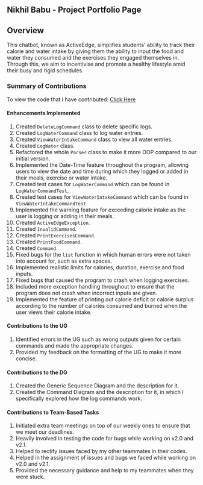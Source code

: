 ## Nikhil Babu  - Project Portfolio Page

## Overview
This chatbot, known as ActiveEdge, simplifies students' ability to track their calorie and water intake by giving them 
the ability to input the food and water they consumed and the exercises they engaged themselves in. Through this, we aim
to incentivise and promote a healthy lifestyle amid their busy and rigid schedules. 

### Summary of Contributions
To view the code that I have contributed: [Click Here](https://shorturl.at/owEU5)

#### Enhancements Implemented
1. Created `DeleteLogCommand` class to delete specific logs.   
2. Created `LogWaterCommand` class to log water entries.   
3. Created `ViewWaterIntakeCommand` class to view all water entries.
4. Created `LogWater` class.
5. Refactored the whole `Parser` class to make it more OOP compared to our initial version.
6. Implemented the Date-Time feature throughout the program, allowing users to view the date and time during which they
logged or added in their meals, exercise or water intake.
7. Created test cases for `LogWaterCommand` which can be found in `LogWaterCommandTest`.
8. Created test cases for `ViewWaterIntakeCommand` which can be found in `ViewWaterIntakeCommandTest`
9. Implemented the warning feature for exceeding calorie intake as the user is logging or adding in their meals.
10. Created `ActiveEdgeException`.
11. Created `InvalidCommand`.
12. Created `PrintExercisesCommand`.
13. Created `PrintFoodCommand`.
14. Created `Command`.
15. Fixed bugs for the `list` function in which human errors were not taken into account for, such as extra spaces.
16. Implemented realistic limits for calories, duration, exercise and food inputs.
17. Fixed bugs that caused the program to crash when logging exercises.
18. Included more exception handling throughout to ensure that the program does not crash when incorrect inputs 
are given.
19. Implemented the feature of printing out calorie deficit or calorie surplus according to the 
number of calories consumed and burned when the user views their calorie intake.

#### Contributions to the UG
1. Identified errors in the UG such as wrong outputs given for certain commands and made the appropriate changes.
2. Provided my feedback on the formatting of the UG to make it more concise.

#### Contributions to the DG
1. Created the Generic Sequence Diagram and the description for it.
2. Created the Command Diagram and the description for it, in which I specifically explored how the log commands work.

#### Contributions to Team-Based Tasks
1. Initiated extra team meetings on top of our weekly ones to ensure that we meet our deadlines.
2. Heavily involved in testing the code for bugs while working on v2.0 and v2.1.
3. Helped to rectify issues faced by my other teammates in their codes.
4. Helped in the assignment of issues and bugs we faced while working on v2.0 and v2.1.
5. Provided the necessary guidance and help to my teammates when they were stuck.